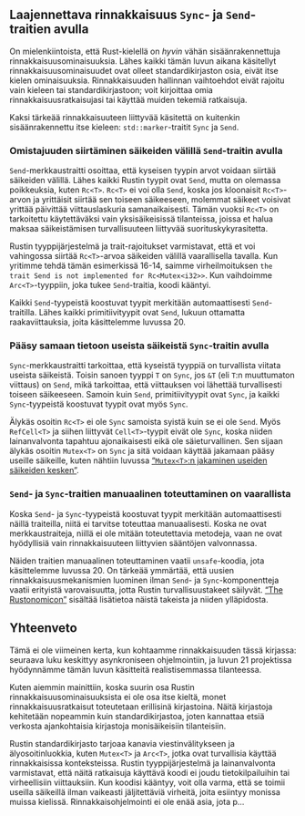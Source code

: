 ## Laajennettava rinnakkaisuus `Sync`- ja `Send`-traitien avulla

On mielenkiintoista, että Rust-kielellä on _hyvin_ vähän sisäänrakennettuja rinnakkaisuusominaisuuksia. Lähes kaikki tämän luvun aikana käsitellyt rinnakkaisuusominaisuudet ovat olleet standardikirjaston osia, eivät itse kielen ominaisuuksia. Rinnakkaisuuden hallinnan vaihtoehdot eivät rajoitu vain kieleen tai standardikirjastoon; voit kirjoittaa omia rinnakkaisuusratkaisujasi tai käyttää muiden tekemiä ratkaisuja.

Kaksi tärkeää rinnakkaisuuteen liittyvää käsitettä on kuitenkin sisäänrakennettu itse kieleen: `std::marker`-traitit `Sync` ja `Send`.

### Omistajuuden siirtäminen säikeiden välillä `Send`-traitin avulla

`Send`-merkkaustraitti osoittaa, että kyseisen tyypin arvot voidaan siirtää säikeiden välillä. Lähes kaikki Rustin tyypit ovat `Send`, mutta on olemassa poikkeuksia, kuten `Rc<T>`. `Rc<T>` ei voi olla `Send`, koska jos kloonaisit `Rc<T>`-arvon ja yrittäisit siirtää sen toiseen säikeeseen, molemmat säikeet voisivat yrittää päivittää viittauslaskuria samanaikaisesti. Tämän vuoksi `Rc<T>` on tarkoitettu käytettäväksi vain yksisäikeisissä tilanteissa, joissa et halua maksaa säikeistämisen turvallisuuteen liittyvää suorituskykyrasitetta.

Rustin tyyppijärjestelmä ja trait-rajoitukset varmistavat, että et voi vahingossa siirtää `Rc<T>`-arvoa säikeiden välillä vaarallisella tavalla. Kun yritimme tehdä tämän esimerkissä 16-14, saimme virheilmoituksen `the trait Send is not implemented for Rc<Mutex<i32>>`. Kun vaihdoimme `Arc<T>`-tyyppiin, joka tukee `Send`-traitia, koodi kääntyi.

Kaikki `Send`-tyypeistä koostuvat tyypit merkitään automaattisesti `Send`-traitilla. Lähes kaikki primitiivityypit ovat `Send`, lukuun ottamatta raakaviittauksia, joita käsittelemme luvussa 20.

### Pääsy samaan tietoon useista säikeistä `Sync`-traitin avulla

`Sync`-merkkaustraitti tarkoittaa, että kyseistä tyyppiä on turvallista viitata useista säikeistä. Toisin sanoen tyyppi `T` on `Sync`, jos `&T` (eli `T`:n muuttumaton viittaus) on `Send`, mikä tarkoittaa, että viittauksen voi lähettää turvallisesti toiseen säikeeseen. Samoin kuin `Send`, primitiivityypit ovat `Sync`, ja kaikki `Sync`-tyypeistä koostuvat tyypit ovat myös `Sync`.

Älykäs osoitin `Rc<T>` ei ole `Sync` samoista syistä kuin se ei ole `Send`. Myös `RefCell<T>` ja siihen liittyvät `Cell<T>`-tyypit eivät ole `Sync`, koska niiden lainanvalvonta tapahtuu ajonaikaisesti eikä ole säieturvallinen. Sen sijaan älykäs osoitin `Mutex<T>` on `Sync` ja sitä voidaan käyttää jakamaan pääsy useille säikeille, kuten nähtiin luvussa [“`Mutex<T>`:n jakaminen useiden säikeiden kesken”](ch16-03-shared-state.html#sharing-a-mutext-between-multiple-threads).

### `Send`- ja `Sync`-traitien manuaalinen toteuttaminen on vaarallista

Koska `Send`- ja `Sync`-tyypeistä koostuvat tyypit merkitään automaattisesti näillä traiteilla, niitä ei tarvitse toteuttaa manuaalisesti. Koska ne ovat merkkaustraiteja, niillä ei ole mitään toteutettavia metodeja, vaan ne ovat hyödyllisiä vain rinnakkaisuuteen liittyvien sääntöjen valvonnassa.

Näiden traitien manuaalinen toteuttaminen vaatii `unsafe`-koodia, jota käsittelemme luvussa 20. On tärkeää ymmärtää, että uusien rinnakkaisuusmekanismien luominen ilman `Send`- ja `Sync`-komponentteja vaatii erityistä varovaisuutta, jotta Rustin turvallisuustakeet säilyvät. [“The Rustonomicon”](../nomicon/index.html) sisältää lisätietoa näistä takeista ja niiden ylläpidosta.

## Yhteenveto

Tämä ei ole viimeinen kerta, kun kohtaamme rinnakkaisuuden tässä kirjassa: seuraava luku keskittyy asynkroniseen ohjelmointiin, ja luvun 21 projektissa hyödynnämme tämän luvun käsitteitä realistisemmassa tilanteessa.

Kuten aiemmin mainittiin, koska suurin osa Rustin rinnakkaisuusominaisuuksista ei ole osa itse kieltä, monet rinnakkaisuusratkaisut toteutetaan erillisinä kirjastoina. Näitä kirjastoja kehitetään nopeammin kuin standardikirjastoa, joten kannattaa etsiä verkosta ajankohtaisia kirjastoja monisäikeisiin tilanteisiin.

Rustin standardikirjasto tarjoaa kanavia viestinvälitykseen ja älyosoitinluokkia, kuten `Mutex<T>` ja `Arc<T>`, jotka ovat turvallisia käyttää rinnakkaisissa konteksteissa. Rustin tyyppijärjestelmä ja lainanvalvonta varmistavat, että näitä ratkaisuja käyttävä koodi ei joudu tietokilpailuihin tai virheellisiin viittauksiin. Kun koodisi kääntyy, voit olla varma, että se toimii useilla säikeillä ilman vaikeasti jäljitettäviä virheitä, joita esiintyy monissa muissa kielissä. Rinnakkaisohjelmointi ei ole enää asia, jota p...
